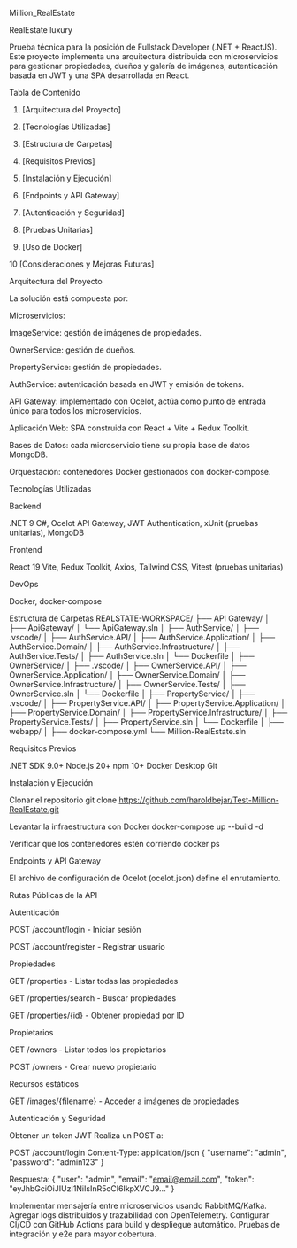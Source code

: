 Million_RealEstate 

RealEstate luxury 

Prueba técnica para la posición de Fullstack Developer (.NET + ReactJS). 
Este proyecto implementa una arquitectura distribuida con microservicios para gestionar propiedades, dueños y galería de imágenes, autenticación basada en JWT y una SPA desarrollada en React. 

Tabla de Contenido 

1. [Arquitectura del Proyecto] 

2. [Tecnologías Utilizadas] 

3. [Estructura de Carpetas] 

4. [Requisitos Previos] 

5. [Instalación y Ejecución] 

6. [Endpoints y API Gateway] 

7. [Autenticación y Seguridad] 

8. [Pruebas Unitarias] 

9. [Uso de Docker] 

10 [Consideraciones y Mejoras Futuras] 

 

Arquitectura del Proyecto 

La solución está compuesta por: 

Microservicios: 

ImageService: gestión de imágenes de propiedades. 

OwnerService: gestión de dueños. 

PropertyService: gestión de propiedades. 

AuthService: autenticación basada en JWT y emisión de tokens. 

API Gateway: implementado con Ocelot, actúa como punto de entrada único para todos los microservicios. 

Aplicación Web: SPA construida con React + Vite + Redux Toolkit. 

Bases de Datos: cada microservicio tiene su propia base de datos MongoDB. 

Orquestación: contenedores Docker gestionados con docker-compose. 

Tecnologías Utilizadas 

Backend 

.NET 9 C#, Ocelot API Gateway, JWT Authentication, xUnit (pruebas unitarias), MongoDB  

Frontend 

React 19 Vite, Redux Toolkit, Axios, Tailwind CSS, Vitest (pruebas unitarias) 

DevOps 

Docker, docker-compose 

Estructura de Carpetas 
REALSTATE-WORKSPACE/ 
├── API Gateway/ 
│   ├── ApiGateway/ 
│   └── ApiGateway.sln 
│ 
├── AuthService/ 
│   ├── .vscode/ 
│   ├── AuthService.API/ 
│   ├── AuthService.Application/ 
│   ├── AuthService.Domain/ 
│   ├── AuthService.Infrastructure/ 
│   ├── AuthService.Tests/ 
│   ├── AuthService.sln 
│   └── Dockerfile 
│ 
├── OwnerService/ 
│   ├── .vscode/ 
│   ├── OwnerService.API/ 
│   ├── OwnerService.Application/ 
│   ├── OwnerService.Domain/ 
│   ├── OwnerService.Infrastructure/ 
│   ├── OwnerService.Tests/ 
│   ├── OwnerService.sln 
│   └── Dockerfile 
│ 
├── PropertyService/ 
│   ├── .vscode/ 
│   ├── PropertyService.API/ 
│   ├── PropertyService.Application/ 
│   ├── PropertyService.Domain/ 
│   ├── PropertyService.Infrastructure/ 
│   ├── PropertyService.Tests/ 
│   ├── PropertyService.sln 
│   └── Dockerfile 
│ 
├── webapp/ 
│ 
├── docker-compose.yml 
└── Million-RealEstate.sln 

Requisitos Previos 

.NET SDK 9.0+ Node.js 20+ npm 10+ Docker Desktop Git 

Instalación y Ejecución 

Clonar el repositorio git clone https://github.com/haroldbejar/Test-Million-RealEstate.git 

Levantar la infraestructura con Docker docker-compose up --build -d 

Verificar que los contenedores estén corriendo docker ps 

 

Endpoints y API Gateway 

El archivo de configuración de Ocelot (ocelot.json) define el enrutamiento. 

Rutas Públicas de la API 

Autenticación 

POST /account/login - Iniciar sesión 

POST /account/register - Registrar usuario 

Propiedades 

GET /properties - Listar todas las propiedades 

GET /properties/search - Buscar propiedades 

GET /properties/{id} - Obtener propiedad por ID 

Propietarios 

GET /owners - Listar todos los propietarios 

POST /owners - Crear nuevo propietario 

Recursos estáticos 

GET /images/{filename} - Acceder a imágenes de propiedades 

 

Autenticación y Seguridad 

Obtener un token JWT Realiza un POST a:  

POST /account/login Content-Type: application/json { "username": "admin", "password": "admin123" } 

 Respuesta: { "user": "admin", "email": "email@email.com",  "token": "eyJhbGciOiJIUzI1NiIsInR5cCI6IkpXVCJ9..." } 

Implementar mensajería entre microservicios usando RabbitMQ/Kafka. Agregar logs distribuidos y trazabilidad con OpenTelemetry. 
Configurar CI/CD con GitHub Actions para build y despliegue automático. Pruebas de integración y e2e para mayor cobertura. 
